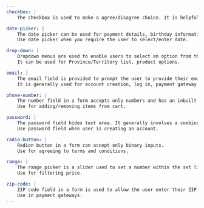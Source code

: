 ```yaml
---
checkbox: |
    The checkbox is used to make a agree/disagree choice. It is helpful in toggling states.

date-picker: |
    The date picker can be used for payment details, birthday information.
    Use date picker when you require the user to select/enter date.

drop-down: |
    Dropdown menus are used to enable users to select an option from the list.
    It can be used for Province/Territory list, product options.

email: |
    The email field is provided to prompt the user to provide their email address.
    It is generally used for account creation, log in, payment gateway access.

phone-number: |
    The number field in a form accepts only numbers and has an inbuilt increase and decrease function.
    Use for adding/removing items from cart.

password: |
    The password field hides text area. It generally involves a combination of letter, numbers and special characters.
    Use password field when user is creating an account.

radio-button: |
    Radion button in a form can accept only binary inputs.
    Use for agreeing to terms and conditions.

range: |
    The range picker is a slider used to set a number within the set limits.
    Use for filtering price.

zip-code: |
    ZIP code field in a form is used to allow the user enter their ZIP code.
    Use in payment gateways.
---
```

